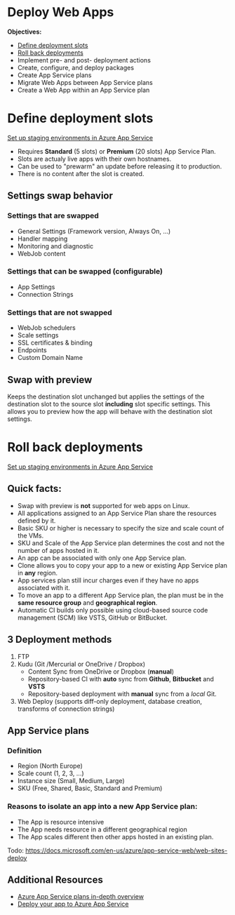 # Deploy Web Apps

**Objectives:** 
* [Define deployment slots](#define-deployment-slots)
* [Roll back deployments](#roll-back-deployments)
* Implement pre- and post- deployment actions
* Create, configure, and deploy packages
* Create App Service plans
* Migrate Web Apps between App Service plans
* Create a Web App within an App Service plan


# Define deployment slots
[Set up staging environments in Azure App Service](https://docs.microsoft.com/en-us/azure/app-service-web/web-sites-staged-publishing)

* Requires **Standard** (5 slots) or **Premium** (20 slots) App Service Plan.
* Slots are actualy live apps with their own hostnames.
* Can be used to "prewarm" an update before releasing it to production.
* There is no content after the slot is created.

## Settings swap behavior
### Settings that are swapped
* General Settings (Framework version, Always On, ...)
* Handler mapping
* Monitoring and diagnostic
* WebJob content
### Settings that can be swapped (configurable)
* App Settings
* Connection Strings
### Settings that are not swapped
* WebJob schedulers
* Scale settings
* SSL certificates & binding
* Endpoints
* Custom Domain Name

## Swap with preview
Keeps the destination slot unchanged but applies the settings of the destination slot to the source slot **including** slot specific settings. This allows you to preview how the app will behave with the destination slot settings.

# Roll back deployments
[Set up staging environments in Azure App Service](https://docs.microsoft.com/en-us/azure/app-service-web/web-sites-staged-publishing)


## Quick facts:
- Swap with preview is **not** supported for web apps on Linux.
- All applications assigned to an App Service Plan share the resources defined by it.
- Basic SKU or higher is necessary to specify the size and scale count of the VMs.
- SKU and Scale of the App Service plan determines the cost and not the number of apps hosted in it.
- An app can be associated with only one App Service plan.
- Clone allows you to copy your app to a new or existing App Service plan in **any** region.
- App services plan still incur charges even if they have no apps associated with it.
- To move an app to a different App Service plan, the plan must be in the **same resource group** and **geographical region**.
- Automatic CI builds only possible using cloud-based source code management (SCM) like VSTS, GitHub or BitBucket.

## 3 Deployment methods
1. FTP
2.  Kudu (Git /Mercurial or OneDrive / Dropbox)
    * Content Sync from OneDrive or Dropbox (**manual**)
    * Repository-based CI with **auto** sync from **Github**, **Bitbucket** and **VSTS**
    * Repository-based deployment with **manual** sync from a *local* Git.
3.  Web Deploy (supports diff-only deployment, database creation, transforms of connection strings)

## App Service plans
### Definition 
- Region (North Europe)
- Scale count (1, 2, 3, ...)
- Instance size (Small, Medium, Large)
- SKU (Free, Shared, Basic, Standard and Premium)

### Reasons to isolate an app into a new App Service plan:
- The App is resource intensive
- The App needs resource in a different geographical region
- The App scales different then other apps hosted in an existing plan.


Todo:
https://docs.microsoft.com/en-us/azure/app-service-web/web-sites-deploy

## Additional Resources
- [Azure App Service plans in-depth overview](https://docs.microsoft.com/en-us/azure/app-service/azure-web-sites-web-hosting-plans-in-depth-overview)
- [Deploy your app to Azure App Service](https://docs.microsoft.com/en-us/azure/app-service-web/web-sites-deploy)

